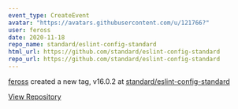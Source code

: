 ```yaml
---
event_type: CreateEvent
avatar: "https://avatars.githubusercontent.com/u/121766?"
user: feross
date: 2020-11-18
repo_name: standard/eslint-config-standard
html_url: https://github.com/standard/eslint-config-standard
repo_url: https://github.com/standard/eslint-config-standard
---
```


<a href='https://github.com/feross' target='_blank'>feross</a> created a new tag, v16.0.2 at <a href='https://github.com/standard/eslint-config-standard' target='_blank'>standard/eslint-config-standard</a>

<a href='https://github.com/standard/eslint-config-standard' target='_blank'>View Repository</a>